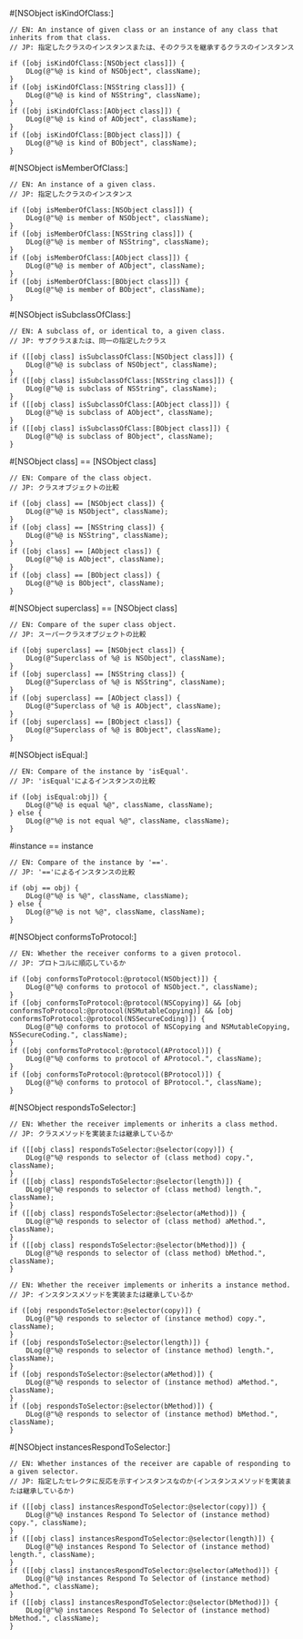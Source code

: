 #[NSObject isKindOfClass:]
    
    // EN: An instance of given class or an instance of any class that inherits from that class.
    // JP: 指定したクラスのインスタンスまたは、そのクラスを継承するクラスのインスタンス
    
    if ([obj isKindOfClass:[NSObject class]]) {
        DLog(@"%@ is kind of NSObject", className);
    }
    if ([obj isKindOfClass:[NSString class]]) {
        DLog(@"%@ is kind of NSString", className);
    }
    if ([obj isKindOfClass:[AObject class]]) {
        DLog(@"%@ is kind of AObject", className);
    }
    if ([obj isKindOfClass:[BObject class]]) {
        DLog(@"%@ is kind of BObject", className);
    }
    
    
#[NSObject isMemberOfClass:]
    
    // EN: An instance of a given class.
    // JP: 指定したクラスのインスタンス
    
    if ([obj isMemberOfClass:[NSObject class]]) {
        DLog(@"%@ is member of NSObject", className);
    }
    if ([obj isMemberOfClass:[NSString class]]) {
        DLog(@"%@ is member of NSString", className);
    }
    if ([obj isMemberOfClass:[AObject class]]) {
        DLog(@"%@ is member of AObject", className);
    }
    if ([obj isMemberOfClass:[BObject class]]) {
        DLog(@"%@ is member of BObject", className);
    }
    
    
#[NSObject isSubclassOfClass:]
    
    // EN: A subclass of, or identical to, a given class.
    // JP: サブクラスまたは、同一の指定したクラス
    
    if ([[obj class] isSubclassOfClass:[NSObject class]]) {
        DLog(@"%@ is subclass of NSObject", className);
    }
    if ([[obj class] isSubclassOfClass:[NSString class]]) {
        DLog(@"%@ is subclass of NSString", className);
    }
    if ([[obj class] isSubclassOfClass:[AObject class]]) {
        DLog(@"%@ is subclass of AObject", className);
    }
    if ([[obj class] isSubclassOfClass:[BObject class]]) {
        DLog(@"%@ is subclass of BObject", className);
    }
    
    
#[NSObject class] == [NSObject class]
    
    // EN: Compare of the class object.
    // JP: クラスオブジェクトの比較
    
    if ([obj class] == [NSObject class]) {
        DLog(@"%@ is NSObject", className);
    }
    if ([obj class] == [NSString class]) {
        DLog(@"%@ is NSString", className);
    }
    if ([obj class] == [AObject class]) {
        DLog(@"%@ is AObject", className);
    }
    if ([obj class] == [BObject class]) {
        DLog(@"%@ is BObject", className);
    }
    
    
#[NSObject superclass] == [NSObject class]
    
    // EN: Compare of the super class object.
    // JP: スーパークラスオブジェクトの比較
    
    if ([obj superclass] == [NSObject class]) {
        DLog(@"Superclass of %@ is NSObject", className);
    }
    if ([obj superclass] == [NSString class]) {
        DLog(@"Superclass of %@ is NSString", className);
    }
    if ([obj superclass] == [AObject class]) {
        DLog(@"Superclass of %@ is AObject", className);
    }
    if ([obj superclass] == [BObject class]) {
        DLog(@"Superclass of %@ is BObject", className);
    }
    
    
#[NSObject isEqual:]
    
    // EN: Compare of the instance by 'isEqual'.
    // JP: 'isEqual'によるインスタンスの比較
    
    if ([obj isEqual:obj]) {
        DLog(@"%@ is equal %@", className, className);
    } else {
        DLog(@"%@ is not equal %@", className, className);
    }
    
    
#instance == instance
    
    // EN: Compare of the instance by '=='.
    // JP: '=='によるインスタンスの比較
    
    if (obj == obj) {
        DLog(@"%@ is %@", className, className);
    } else {
        DLog(@"%@ is not %@", className, className);
    }
    
    
#[NSObject conformsToProtocol:]
    
    // EN: Whether the receiver conforms to a given protocol.
    // JP: プロトコルに順応しているか
    
    if ([obj conformsToProtocol:@protocol(NSObject)]) {
        DLog(@"%@ conforms to protocol of NSObject.", className);
    }
    if ([obj conformsToProtocol:@protocol(NSCopying)] && [obj conformsToProtocol:@protocol(NSMutableCopying)] && [obj conformsToProtocol:@protocol(NSSecureCoding)]) {
        DLog(@"%@ conforms to protocol of NSCopying and NSMutableCopying, NSSecureCoding.", className);
    }
    if ([obj conformsToProtocol:@protocol(AProtocol)]) {
        DLog(@"%@ conforms to protocol of AProtocol.", className);
    }
    if ([obj conformsToProtocol:@protocol(BProtocol)]) {
        DLog(@"%@ conforms to protocol of BProtocol.", className);
    }
    
    
#[NSObject respondsToSelector:]
    
    // EN: Whether the receiver implements or inherits a class method.
    // JP: クラスメソッドを実装または継承しているか
    
    if ([[obj class] respondsToSelector:@selector(copy)]) {
        DLog(@"%@ responds to selector of (class method) copy.", className);
    }
    if ([[obj class] respondsToSelector:@selector(length)]) {
        DLog(@"%@ responds to selector of (class method) length.", className);
    }
    if ([[obj class] respondsToSelector:@selector(aMethod)]) {
        DLog(@"%@ responds to selector of (class method) aMethod.", className);
    }
    if ([[obj class] respondsToSelector:@selector(bMethod)]) {
        DLog(@"%@ responds to selector of (class method) bMethod.", className);
    }
    
    // EN: Whether the receiver implements or inherits a instance method.
    // JP: インスタンスメソッドを実装または継承しているか
    
    if ([obj respondsToSelector:@selector(copy)]) {
        DLog(@"%@ responds to selector of (instance method) copy.", className);
    }
    if ([obj respondsToSelector:@selector(length)]) {
        DLog(@"%@ responds to selector of (instance method) length.", className);
    }
    if ([obj respondsToSelector:@selector(aMethod)]) {
        DLog(@"%@ responds to selector of (instance method) aMethod.", className);
    }
    if ([obj respondsToSelector:@selector(bMethod)]) {
        DLog(@"%@ responds to selector of (instance method) bMethod.", className);
    }
    
    
#[NSObject instancesRespondToSelector:]
    
    // EN: Whether instances of the receiver are capable of responding to a given selector.
    // JP: 指定したセレクタに反応を示すインスタンスなのか(インスタンスメソッドを実装または継承しているか)
    
    if ([[obj class] instancesRespondToSelector:@selector(copy)]) {
        DLog(@"%@ instances Respond To Selector of (instance method) copy.", className);
    }
    if ([[obj class] instancesRespondToSelector:@selector(length)]) {
        DLog(@"%@ instances Respond To Selector of (instance method) length.", className);
    }
    if ([[obj class] instancesRespondToSelector:@selector(aMethod)]) {
        DLog(@"%@ instances Respond To Selector of (instance method) aMethod.", className);
    }
    if ([[obj class] instancesRespondToSelector:@selector(bMethod)]) {
        DLog(@"%@ instances Respond To Selector of (instance method) bMethod.", className);
    }